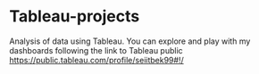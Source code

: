 # Tableau-projects
Analysis of data using Tableau. You can explore and play with my dashboards following the link to Tableau public
https://public.tableau.com/profile/seiitbek99#!/

